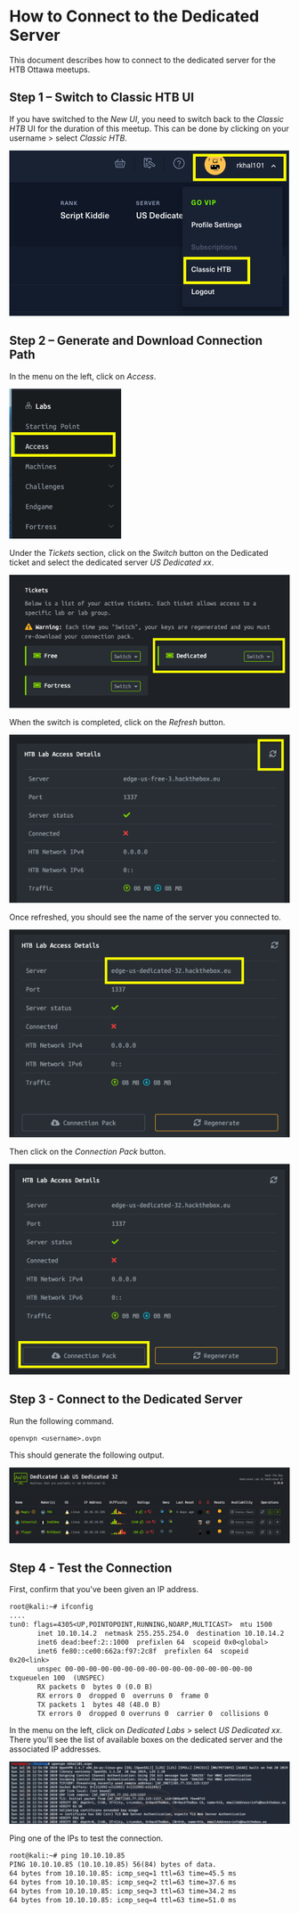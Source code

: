 # How to Connect to the Dedicated Server
This document describes how to connect to the dedicated server for the HTB Ottawa meetups. 

## Step 1 – Switch to Classic HTB UI
If you have switched to the *New UI*, you need to switch back to the *Classic HTB* UI for the duration of this meetup.
This can be done by clicking on your username > select *Classic HTB*.

![image1](images/how-to-connect-to-dedicated-server/1.png)


## Step 2 – Generate and Download Connection Path
In the menu on the left, click on *Access*.

 ![image2](images/how-to-connect-to-dedicated-server/2.png)

 

Under the *Tickets* section, click on the *Switch* button on the Dedicated ticket and select the dedicated server *US Dedicated xx*.


 ![image3](images/how-to-connect-to-dedicated-server/3.png)
 

When the switch is completed, click on the *Refresh* button.


 ![image4](images/how-to-connect-to-dedicated-server/4.png)

 

Once refreshed, you should see the name of the server you connected to.


 ![image5](images/how-to-connect-to-dedicated-server/5.png)

 

Then click on the *Connection Pack* button.


 ![image6](images/how-to-connect-to-dedicated-server/6.png)

 


## Step 3 - Connect to the Dedicated Server

Run the following command.

```
openvpn <username>.ovpn
```

This should generate the following output.

 ![image9](images/how-to-connect-to-dedicated-server/9.png)
 
 
 ## Step 4 - Test the Connection
 
 First, confirm that you've been given an IP address.
 
 ```
 root@kali:~# ifconfig      
 ....
 tun0: flags=4305<UP,POINTOPOINT,RUNNING,NOARP,MULTICAST>  mtu 1500
        inet 10.10.14.2  netmask 255.255.254.0  destination 10.10.14.2
        inet6 dead:beef:2::1000  prefixlen 64  scopeid 0x0<global>
        inet6 fe80::ce00:662a:f97:2c8f  prefixlen 64  scopeid 0x20<link>
        unspec 00-00-00-00-00-00-00-00-00-00-00-00-00-00-00-00  txqueuelen 100  (UNSPEC)
        RX packets 0  bytes 0 (0.0 B)
        RX errors 0  dropped 0  overruns 0  frame 0
        TX packets 1  bytes 48 (48.0 B)
        TX errors 0  dropped 0 overruns 0  carrier 0  collisions 0
 ```
 
 In the menu on the left, click on *Dedicated Labs* > select *US Dedicated xx*. There you'll see the list of available boxes on the dedicated server and the associated IP addresses.
 
  ![image8](images/how-to-connect-to-dedicated-server/8.png)
  
  Ping one of the IPs to test the connection.
  
```
root@kali:~# ping 10.10.10.85
PING 10.10.10.85 (10.10.10.85) 56(84) bytes of data.
64 bytes from 10.10.10.85: icmp_seq=1 ttl=63 time=45.5 ms
64 bytes from 10.10.10.85: icmp_seq=2 ttl=63 time=37.6 ms
64 bytes from 10.10.10.85: icmp_seq=3 ttl=63 time=34.2 ms
64 bytes from 10.10.10.85: icmp_seq=4 ttl=63 time=51.0 ms
```
  
 

